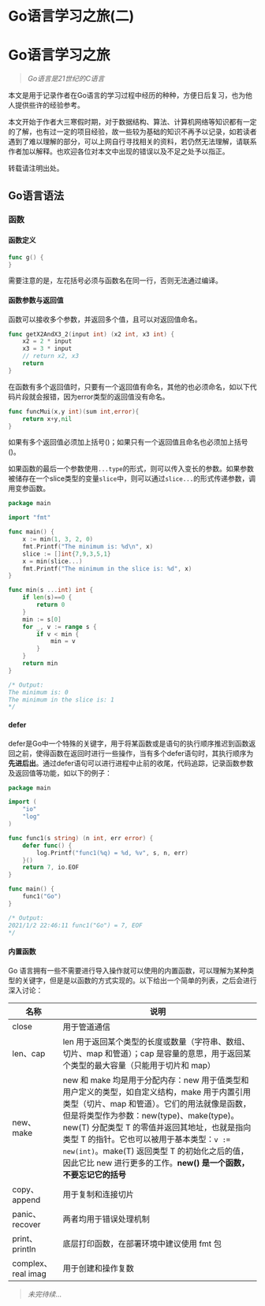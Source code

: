 # Go语言学习之旅(二)

<!--more-->
# Go语言学习之旅

> *Go语言是21世纪的C语言*

本文是用于记录作者在Go语言的学习过程中经历的种种，方便日后复习，也为他人提供些许的经验参考。

本文开始于作者大三寒假时期，对于数据结构、算法、计算机网络等知识都有一定的了解，也有过一定的项目经验，故一些较为基础的知识不再予以记录，如若读者遇到了难以理解的部分，可以上网自行寻找相关的资料，若仍然无法理解，请联系作者加以解释。也欢迎各位对本文中出现的错误以及不足之处予以指正。

转载请注明出处。

## Go语言语法

### 函数

#### 函数定义

```go
func g() {
}
```

需要注意的是，左花括号必须与函数名在同一行，否则无法通过编译。

#### 函数参数与返回值

函数可以接收多个参数，并返回多个值，且可以对返回值命名。 

```go
func getX2AndX3_2(input int) (x2 int, x3 int) {
    x2 = 2 * input
    x3 = 3 * input
    // return x2, x3
    return
}
```

在函数有多个返回值时，只要有一个返回值有命名，其他的也必须命名，如以下代码片段就会报错，因为error类型的返回值没有命名。

```go
func funcMui(x,y int)(sum int,error){
	return x+y,nil
}
```

如果有多个返回值必须加上括号()；如果只有一个返回值且命名也必须加上括号()。

如果函数的最后一个参数使用`...type`的形式，则可以传入变长的参数。如果参数被储存在一个slice类型的变量`slice`中，则可以通过`slice...`的形式传递参数，调用变参函数。

```go
package main

import "fmt"

func main() {
	x := min(1, 3, 2, 0)
	fmt.Printf("The minimum is: %d\n", x)
	slice := []int{7,9,3,5,1}
	x = min(slice...)
	fmt.Printf("The minimum in the slice is: %d", x)
}

func min(s ...int) int {
	if len(s)==0 {
		return 0
	}
	min := s[0]
	for _, v := range s {
		if v < min {
			min = v
		}
	}
	return min
}

/* Output:
The minimum is: 0
The minimum in the slice is: 1
*/
```

#### defer

defer是Go中一个特殊的关键字，用于将某函数或是语句的执行顺序推迟到函数返回之前，使得函数在返回时进行一些操作，当有多个defer语句时，其执行顺序为**先进后出**。通过defer语句可以进行进程中止前的收尾，代码追踪，记录函数参数及返回值等功能，如以下的例子：

```go
package main

import (
	"io"
	"log"
)

func func1(s string) (n int, err error) {
	defer func() {
		log.Printf("func1(%q) = %d, %v", s, n, err)
	}()
	return 7, io.EOF
}

func main() {
	func1("Go")
}

/* Output:
2021/1/2 22:46:11 func1("Go") = 7, EOF
*/
```

#### 内置函数

Go 语言拥有一些不需要进行导入操作就可以使用的内置函数，可以理解为某种类型的关键字，但是是以函数的方式实现的。以下给出一个简单的列表，之后会进行深入讨论：

| 名称               | 说明                                                         |
| ------------------ | ------------------------------------------------------------ |
| close              | 用于管道通信                                                 |
| len、cap           | len 用于返回某个类型的长度或数量（字符串、数组、切片、map 和管道）；cap 是容量的意思，用于返回某个类型的最大容量（只能用于切片和 map） |
| new、make          | new 和 make 均是用于分配内存：new 用于值类型和用户定义的类型，如自定义结构，make 用于内置引用类型（切片、map 和管道）。它们的用法就像是函数，但是将类型作为参数：new(type)、make(type)。new(T) 分配类型 T 的零值并返回其地址，也就是指向类型 T 的指针。它也可以被用于基本类型：`v := new(int)`。make(T) 返回类型 T 的初始化之后的值，因此它比 new 进行更多的工作。**new() 是一个函数，不要忘记它的括号** |
| copy、append       | 用于复制和连接切片                                           |
| panic、recover     | 两者均用于错误处理机制                                       |
| print、println     | 底层打印函数，在部署环境中建议使用 fmt 包                    |
| complex、real imag | 用于创建和操作复数                                           |

> *未完待续*...
